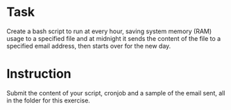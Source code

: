 # Task

Create a bash script to run at every hour, saving system memory (RAM) usage to a specified file and at midnight it sends the content of the file to a specified email address, then starts over for the new day.

# Instruction

Submit the content of your script, cronjob and a sample of the email sent, all in the folder for this exercise.